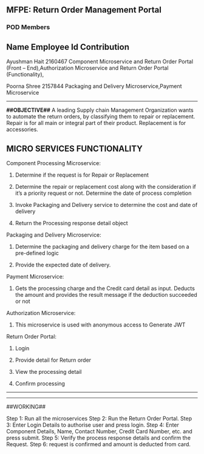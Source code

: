 ## MFPE: Return Order Management Portal 

### POD Members

Name	    		Employee Id		Contribution
-------------------------------------------------------------------------------------------------------------------------------------------
Ayushman Hait	2160467		Component Microservice and Return Order Portal (Front – End),Authorization Microservice and Return Order Portal (Functionality),

Poorna Shree	2157844	             Packaging and Delivery Microservice,Payment Microservice
		


---
**##OBJECTIVE##**
A leading Supply chain Management Organization wants to automate the return orders, by classifying them to repair or replacement.
Repair is for all main or integral part of their product. Replacement is for accessories. 


## **MICRO SERVICES FUNCTIONALITY**

Component Processing Microservice:
1. Determine if the request is for Repair or Replacement 

2. Determine the repair or replacement cost along with the consideration if it’s a priority request or not. Determine the date of process completion 

3. Invoke Packaging and Delivery service to determine the cost and date of delivery 

4. Return the Processing response detail object


Packaging and Delivery Microservice:
1. Determine the packaging and delivery charge for the item based on a pre-defined logic 

2. Provide the expected date of delivery.

Payment Microservice:
1. Gets the processing charge and the Credit card detail as input. Deducts the amount and provides the result message if the deduction succeeded or not

Authorization Microservice:
1. This microservice is used with anonymous access to Generate JWT

Return Order Portal:
1. Login 

2. Provide detail for Return order 

3. View the processing detail 

4. Confirm processing

---

---

##WORKING##

Step 1: Run all the microservices
Step 2: Run the Return Order Portal.
Step 3: Enter Login Details to authorise user and press login.
Step 4: Enter Component Details, Name, Contact Number, Credit Card Number, etc. and press submit.
Step 5: Verify the process response details and confirm the Request.
Step 6: request is confirmed and amount is deducted from card.
